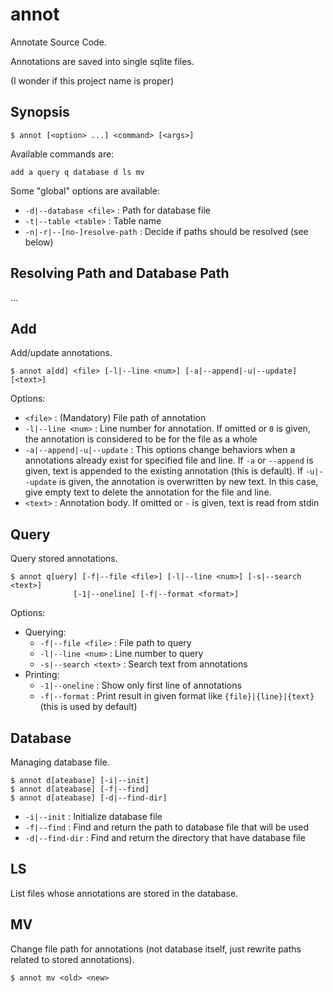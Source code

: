 annot
=====

Annotate Source Code.

Annotations are saved into single sqlite files.

(I wonder if this project name is proper)

Synopsis
--------

    $ annot [<option> ...] <command> [<args>]


Available commands are:

    add a query q database d ls mv


Some "global" options are available:

* `-d|--database <file>` : Path for database file
* `-t|--table <table>` : Table name
* `-n|-r|--[no-]resolve-path` : Decide if paths should be resolved (see below)



Resolving Path and Database Path
--------------------------------


...


Add
---

Add/update annotations.

    $ annot a[dd] <file> [-l|--line <num>] [-a|--append|-u|--update][<text>]

Options:

* `<file>` : (Mandatory) File path of annotation
* `-l|--line <num>` : Line number for annotation. If omitted or `0` is given,
the annotation is considered to be for the file as a whole
* `-a|--append|-u|--update` : This options change behaviors when a annotations
already exist for specified file and line. If `-a` or `--append` is given,
text is appended to the existing annotation (this is default). If `-u|--update`
is given, the annotation is overwritten by new text. In this case, give
empty text to delete the annotation for the file and line.
* `<text>` : Annotation body. If omitted or `-` is given, text is read from
stdin



Query
-----

Query stored annotations.

    $ annot q[uery] [-f|--file <file>] [-l|--line <num>] [-s|--search <text>]
                  [-1|--oneline] [-f|--format <format>]

Options:

* Querying:
    * `-f|--file <file>` : File path to query
    * `-l|--line <num>` : Line number to query
    * `-s|--search <text>` : Search text from annotations
* Printing:
    * `-1|--oneline` : Show only first line of annotations
    * `-f|--format` : Print result in given format like `{file}|{line}|{text}`
    (this is used by default)


Database
--------

Managing database file.

    $ annot d[ateabase] [-i|--init]
    $ annot d[ateabase] [-f|--find]
    $ annot d[ateabase] [-d|--find-dir]

* `-i|--init` : Initialize database file
* `-f|--find` : Find and return the path to database file that will be used
* `-d|--find-dir` : Find and return the directory that have database file


LS
---

List files whose annotations are stored in the database.


MV
---

Change file path for annotations (not database itself, just rewrite paths
related to stored annotations).

    $ annot mv <old> <new>
